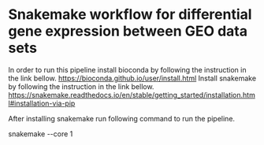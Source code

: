 # Snakemake workflow for differential gene expression between GEO data sets
In order to run this pipeline install bioconda by following the instruction in the link bellow.
https://bioconda.github.io/user/install.html
Install snakemake by following the instruction in the link bellow.
https://snakemake.readthedocs.io/en/stable/getting_started/installation.html#installation-via-pip

After installing snakemake run following command to run the pipeline. 

snakemake --core 1
